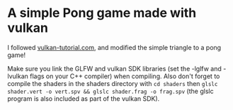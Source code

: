 # A simple Pong game made with vulkan

I followed [vulkan-tutorial.com](www.vulkan-tutorial.com), and modified the simple triangle to a pong game!

Make sure you link the GLFW and vulkan SDK libraries (set the -lglfw and -lvulkan flags on your C++ compiler) when compiling. Also don't forget to compile the shaders in the shaders directory with `cd shaders` then `glslc shader.vert -o vert.spv && glslc shader.frag -o frag.spv` (the glslc program is also included as part of the vulkan SDK).



